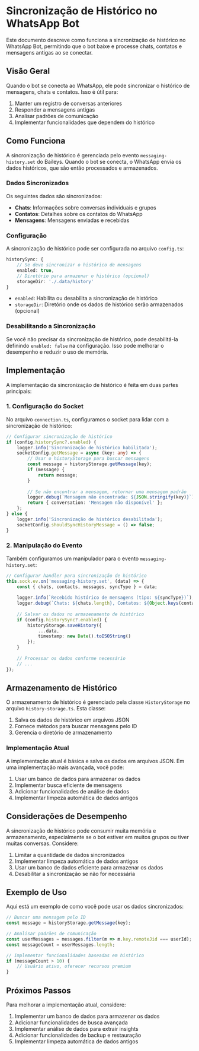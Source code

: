 # Sincronização de Histórico no WhatsApp Bot

Este documento descreve como funciona a sincronização de histórico no WhatsApp Bot, permitindo que o bot baixe e processe chats, contatos e mensagens antigas ao se conectar.

## Visão Geral

Quando o bot se conecta ao WhatsApp, ele pode sincronizar o histórico de mensagens, chats e contatos. Isso é útil para:

1. Manter um registro de conversas anteriores
2. Responder a mensagens antigas
3. Analisar padrões de comunicação
4. Implementar funcionalidades que dependem do histórico

## Como Funciona

A sincronização de histórico é gerenciada pelo evento `messaging-history.set` do Baileys. Quando o bot se conecta, o WhatsApp envia os dados históricos, que são então processados e armazenados.

### Dados Sincronizados

Os seguintes dados são sincronizados:

- **Chats**: Informações sobre conversas individuais e grupos
- **Contatos**: Detalhes sobre os contatos do WhatsApp
- **Mensagens**: Mensagens enviadas e recebidas

### Configuração

A sincronização de histórico pode ser configurada no arquivo `config.ts`:

```typescript
historySync: {
    // Se deve sincronizar o histórico de mensagens
    enabled: true,
    // Diretório para armazenar o histórico (opcional)
    storageDir: './.data/history'
}
```

- `enabled`: Habilita ou desabilita a sincronização de histórico
- `storageDir`: Diretório onde os dados de histórico serão armazenados (opcional)

### Desabilitando a Sincronização

Se você não precisar da sincronização de histórico, pode desabilitá-la definindo `enabled: false` na configuração. Isso pode melhorar o desempenho e reduzir o uso de memória.

## Implementação

A implementação da sincronização de histórico é feita em duas partes principais:

### 1. Configuração do Socket

No arquivo `connection.ts`, configuramos o socket para lidar com a sincronização de histórico:

```typescript
// Configurar sincronização de histórico
if (config.historySync?.enabled) {
    logger.info('Sincronização de histórico habilitada');
    socketConfig.getMessage = async (key: any) => {
        // Usar o historyStorage para buscar mensagens
        const message = historyStorage.getMessage(key);
        if (message) {
            return message;
        }
        
        // Se não encontrar a mensagem, retornar uma mensagem padrão
        logger.debug(`Mensagem não encontrada: ${JSON.stringify(key)}`);
        return { conversation: 'Mensagem não disponível' };
    };
} else {
    logger.info('Sincronização de histórico desabilitada');
    socketConfig.shouldSyncHistoryMessage = () => false;
}
```

### 2. Manipulação do Evento

Também configuramos um manipulador para o evento `messaging-history.set`:

```typescript
// Configurar handler para sincronização de histórico
this.sock.ev.on('messaging-history.set', (data) => {
    const { chats, contacts, messages, syncType } = data;
    
    logger.info(`Recebido histórico de mensagens (tipo: ${syncType})`);
    logger.debug(`Chats: ${chats.length}, Contatos: ${Object.keys(contacts).length}, Mensagens: ${messages.length}`);
    
    // Salvar os dados no armazenamento de histórico
    if (config.historySync?.enabled) {
        historyStorage.saveHistory({
            ...data,
            timestamp: new Date().toISOString()
        });
    }
    
    // Processar os dados conforme necessário
    // ...
});
```

## Armazenamento de Histórico

O armazenamento de histórico é gerenciado pela classe `HistoryStorage` no arquivo `history-storage.ts`. Esta classe:

1. Salva os dados de histórico em arquivos JSON
2. Fornece métodos para buscar mensagens pelo ID
3. Gerencia o diretório de armazenamento

### Implementação Atual

A implementação atual é básica e salva os dados em arquivos JSON. Em uma implementação mais avançada, você pode:

1. Usar um banco de dados para armazenar os dados
2. Implementar busca eficiente de mensagens
3. Adicionar funcionalidades de análise de dados
4. Implementar limpeza automática de dados antigos

## Considerações de Desempenho

A sincronização de histórico pode consumir muita memória e armazenamento, especialmente se o bot estiver em muitos grupos ou tiver muitas conversas. Considere:

1. Limitar a quantidade de dados sincronizados
2. Implementar limpeza automática de dados antigos
3. Usar um banco de dados eficiente para armazenar os dados
4. Desabilitar a sincronização se não for necessária

## Exemplo de Uso

Aqui está um exemplo de como você pode usar os dados sincronizados:

```typescript
// Buscar uma mensagem pelo ID
const message = historyStorage.getMessage(key);

// Analisar padrões de comunicação
const userMessages = messages.filter(m => m.key.remoteJid === userId);
const messageCount = userMessages.length;

// Implementar funcionalidades baseadas em histórico
if (messageCount > 10) {
    // Usuário ativo, oferecer recursos premium
}
```

## Próximos Passos

Para melhorar a implementação atual, considere:

1. Implementar um banco de dados para armazenar os dados
2. Adicionar funcionalidades de busca avançada
3. Implementar análise de dados para extrair insights
4. Adicionar funcionalidades de backup e restauração
5. Implementar limpeza automática de dados antigos
